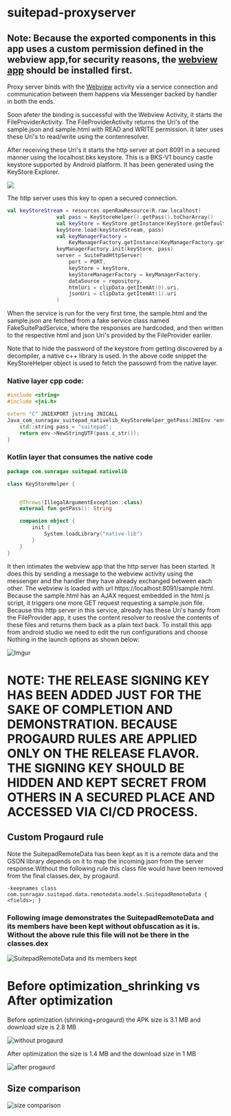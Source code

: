 # suitepad-proxyserver

## Note: Because the exported components in this app uses a custom permission defined in the webview app,for security reasons, the [webview app](https://github.com/sunragav/suitepad-weview) should be installed first.

Proxy server binds with the [Webview](https://github.com/sunragav/suitepad-weview) activity via a service connection and communication between them happens via Messenger backed by handler in both the ends.

Soon afeter the binding is successful with the Webview Activity, it starts the FileProviderActivity.
The FileProviderActivity returns the Uri's of the sample.json and sample.html with READ and WRITE permission.
It later uses these Uri's to read/write using the contenresolver. 

After receiving these Uri's it starts the http server at port 8091 in a secured manner using the localhost.bks keystore. This is a BKS-V1 bouncy castle keystore supported by Android platform. It has been generated using the KeyStore Explorer.

<Img src="https://i.imgur.com/snDY8eq.jpg"/>

The http server uses this key to open a secured connection.

```kotlin
val keyStoreStream = resources.openRawResource(R.raw.localhost)
                val pass = KeyStoreHelper().getPass().toCharArray()
                val keyStore = KeyStore.getInstance(KeyStore.getDefaultType())
                keyStore.load(keyStoreStream, pass)
                val keyManagerFactory =
                    KeyManagerFactory.getInstance(KeyManagerFactory.getDefaultAlgorithm())
                keyManagerFactory.init(keyStore, pass)
                server = SuitePadHttpServer(
                    port = PORT,
                    keyStore = keyStore,
                    keyStoreManagerFactory = keyManagerFactory,
                    dataSource = repository,
                    htmlUri = clipData.getItemAt(0).uri,
                    jsonUri = clipData.getItemAt(1).uri
                )
```


When the service is run for the very first time, the sample.html and the sample.json are fetched from a fake service class named FakeSuitePadService, where the responses are hardcoded, and then written to the respective html and json Uri's provided by the FileProvider earlier.

Note that to hide the password of the keystore from getting discovered by a decompiler, a native c++ library is used. In the above code snippet the KeyStoreHelper object is used to fetch the passowrd from the native layer.

### Native layer cpp code:
```cpp
#include <string>
#include <jni.h>

extern "C" JNIEXPORT jstring JNICALL
Java_com_sunragav_suitepad_nativelib_KeyStoreHelper_getPass(JNIEnv *env, jobject) {
    std::string pass = "suitepad";
    return env->NewStringUTF(pass.c_str());
}

```

### Kotlin layer that consumes the native code
```kotlin
package com.sunragav.suitepad.nativelib

class KeyStoreHelper {


    @Throws(IllegalArgumentException::class)
    external fun getPass(): String

    companion object {
        init {
            System.loadLibrary("native-lib")
        }
    }
}
```

It then intimates the webview app that the http server has been started. It does this by sending a message to the webview activity using the messenger and the handler they have already exchanged between each other.
The webview is loaded with url https://localhost:8091/sample.html. Because the sample.html has an AJAX request embedded in the html js script,
it triggers one more GET request requesting a sample.json file. Because this http server in this service, already has these Uri's handy
from the FileProvider app, it uses the content resolver to reoslve the contents of these files and returns them back as a plain text back.
To install this app from android studio we need to edit the run configurations and choose Nothing in the launch options as shown below:

![Imgur](https://i.imgur.com/3RSH8yL.jpg)

# NOTE: THE RELEASE SIGNING KEY HAS BEEN ADDED JUST FOR THE SAKE OF COMPLETION AND DEMONSTRATION. BECAUSE PROGAURD RULES ARE APPLIED ONLY ON THE RELEASE FLAVOR. THE SIGNING KEY SHOULD BE HIDDEN AND KEPT SECRET FROM OTHERS IN A SECURED PLACE AND ACCESSED VIA CI/CD PROCESS.

## Custom Progaurd rule
Note the SuitepadRemoteData has been kept as it is a remote data and the GSON library depends on it to map the incoming json from the server response.Without the following rule this class file would have been removed from the final classes.dex, by progaurd.
```
-keepnames class com.sunragav.suitepad.data.remotedata.models.SuitepadRemoteData { <fields>; }
```
### Following image demonstrates the SuitepadRemoteData and its members have been kept without obfuscation as it is. Without the above rule this file will not be there in the classes.dex

![SuitepadRemoteData and its members kept](https://i.imgur.com/C4TPp3e.jpg)

# Before optimization_shrinking vs After optimization

Before optimization (shrinking+progaurd) the APK size is 3.1 MB and download size is 2.8 MB

![without progaurd](https://i.imgur.com/PjNqV55.jpg)

After optimization the size is 1.4 MB and the download size in 1 MB

![after progaurd](https://i.imgur.com/AWQGJAK.jpg)

## Size comparison

![size comparison](https://i.imgur.com/rs3xX40.jpg)
